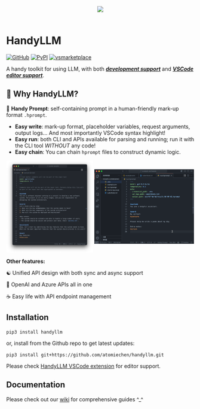 <div align="middle">
  <img src="https://raw.githubusercontent.com/atomiechen/HandyLLM/main/assets/banner.svg" />
</div><br>

# HandyLLM

[![GitHub](https://img.shields.io/badge/github-HandyLLM-blue?logo=github)](https://github.com/atomiechen/HandyLLM) [![PyPI](https://img.shields.io/pypi/v/HandyLLM?logo=pypi&logoColor=white)](https://pypi.org/project/HandyLLM/) [![vsmarketplace](https://vsmarketplacebadges.dev/version-short/atomiechen.handyllm.svg)](https://marketplace.visualstudio.com/items?itemName=atomiechen.handyllm)

A handy toolkit for using LLM, with both [***development support***](https://pypi.org/project/HandyLLM/) and [***VSCode editor support***](https://marketplace.visualstudio.com/items?itemName=atomiechen.handyllm).



## 🌟 Why HandyLLM?

📃 **Handy Prompt**: self-containing prompt in a human-friendly mark-up format `.hprompt`. 

- **Easy write**: mark-up format, placeholder variables, request arguments, output logs... And most importantly VSCode syntax highlight!
- **Easy run**: both CLI and APIs available for parsing and running; run it with the CLI tool *WITHOUT* any code! 
- **Easy chain**: You can chain `hprompt` files to construct dynamic logic.

<p float="left" align="center">
  <img src="https://raw.githubusercontent.com/atomiechen/vscode-handyllm/main/demo/example.jpg" width="46%" style="vertical-align: middle;" />
  <img src="https://raw.githubusercontent.com/atomiechen/vscode-handyllm/main/demo/run.gif" width="53%" style="vertical-align: middle;" />
</p>

**Other features:**

☯️ Unified API design with both sync and async support

🍡 OpenAI and Azure APIs all in one

☕️ Easy life with API endpoint management



## Installation

```shell
pip3 install handyllm
```

or, install from the Github repo to get latest updates:

```shell
pip3 install git+https://github.com/atomiechen/handyllm.git
```

Please check [HandyLLM VSCode extension](https://marketplace.visualstudio.com/items?itemName=atomiechen.handyllm) for editor support.



## Documentation

Please check out our [wiki](https://github.com/atomiechen/HandyLLM/wiki) for comprehensive guides ^_^

